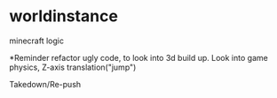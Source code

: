 # worldinstance
minecraft logic 

*Reminder refactor ugly code, to look into 3d build up.
Look into game physics, Z-axis translation("jump")

Takedown/Re-push 
